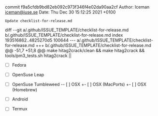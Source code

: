 commit f9a5cfdb9bd82eb092c973f346f4e02da90aa2cf
Author: Iceman <iceman@iuse.se>
Date:   Thu Dec 30 15:12:25 2021 +0100

    Update checklist-for-release.md

diff --git a/.github/ISSUE_TEMPLATE/checklist-for-release.md b/.github/ISSUE_TEMPLATE/checklist-for-release.md
index 193516862..4825270d5 100644
--- a/.github/ISSUE_TEMPLATE/checklist-for-release.md
+++ b/.github/ISSUE_TEMPLATE/checklist-for-release.md
@@ -51,7 +51,8 @@ make hitag2crack/clean && make hitag2crack && tools/pm3_tests.sh hitag2crack ||
 - [ ] Fedora
 - [ ] OpenSuse Leap
 - [ ] OpenSuse Tumbleweed
-- [ ] OSX
+- [ ] OSX (MacPorts)
+- [ ] OSX (Homebrew)
 - [ ] Android
 - [ ] Termux
 
